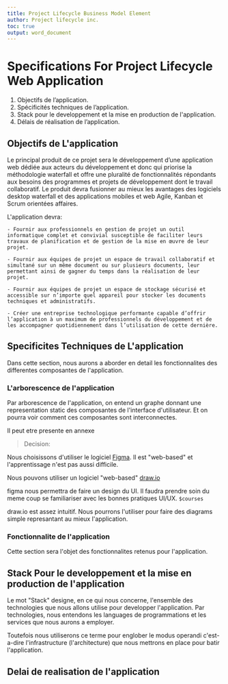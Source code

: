 ```yaml
---
title: Project Lifecycle Business Model Element
author: Project lifecycle inc.
toc: true
output: word_document
---
```


# Specifications For Project Lifecycle Web Application

1. Objectifs de l’application.
2. Spécificités techniques de l’application.
3. Stack pour le developpement et la mise en production de l'application.
4. Délais de réalisation de l’application.

## Objectifs de L'application

Le principal produit de ce projet sera le développement d’une application web dédiée aux acteurs du développement et donc qui priorise la méthodologie waterfall et offre une pluralité de fonctionnalités répondants aux besoins des programmes et projets de développement dont le travail collaboratif. Le produit devra fusionner au mieux les avantages des logiciels desktop waterfall et des applications mobiles et web Agile, Kanban et Scrum orientées affaires.

L'application devra:

    - Fournir aux professionnels en gestion de projet un outil informatique complet et convivial susceptible de faciliter leurs travaux de planification et de gestion de la mise en œuvre de leur projet.

    - Fournir aux équipes de projet un espace de travail collaboratif et simultané sur un même document ou sur plusieurs documents, leur permettant ainsi de gagner du temps dans la réalisation de leur projet.

    - Fournir aux équipes de projet un espace de stockage sécurisé et accessible sur n’importe quel appareil pour stocker les documents techniques et administratifs.

    - Créer une entreprise technologique performante capable d’offrir l’application à un maximum de professionnels du développement et de les accompagner quotidiennement dans l’utilisation de cette dernière.

## Specificites Techniques de L'application

Dans cette section, nous aurons a aborder en detail les fonctionnalites des differentes composantes de l'application.

### L'arborescence de l'application

Par arborescence de l'application, on entend un graphe donnant une representation static des composantes de l'interface d'utilisateur. Et on pourra voir comment ces composantes sont interconnectes.

Il peut etre presente en annexe

> Decision:

Nous choisissons d'utiliser le logiciel [Figma](https://www.figma.com). Il est "web-based" et l'apprentissage n'est pas aussi difficile.

Nous pouvons utiliser un logiciel "web-based" [draw.io](https://app.diagrams.net)

figma nous permettra de faire un design du UI. Il faudra prendre soin du meme coup se familiariser avec les bonnes pratiques UI/UX. `$courses`

draw.io est assez intuitif. Nous pourrons l'utiliser pour faire des diagrams simple represantant au mieux l'application.

### Fonctionnalite de l'application

Cette section sera l'objet des fonctionnalites retenus pour l'application.

## Stack Pour le developpement et la mise en production de l'application

Le mot "Stack" designe, en ce qui nous concerne, l'ensemble des technologies que nous allons utilise pour developper l'application. Par technologies, nous entendons les languages de programmations et les services que nous aurons a employer.

Toutefois nous utiliserons ce terme pour englober le modus operandi c'est-a-dire l'infrastructure (l'architecture) que nous mettrons en place pour batir l'application.

## Delai de realisation de l'application
